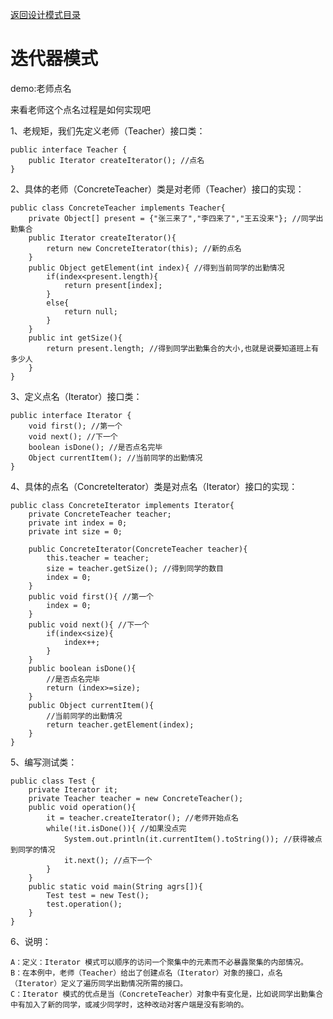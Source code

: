 <p>
    <a href="#" onclick="showITLearnPage('softdesign')">返回设计模式目录</a>
</p>

# 迭代器模式

demo:老师点名

来看老师这个点名过程是如何实现吧

1、老规矩，我们先定义老师（Teacher）接口类：

    public interface Teacher {
        public Iterator createIterator(); //点名
    }

2、具体的老师（ConcreteTeacher）类是对老师（Teacher）接口的实现：

    public class ConcreteTeacher implements Teacher{
        private Object[] present = {"张三来了","李四来了","王五没来"}; //同学出勤集合
        public Iterator createIterator(){
            return new ConcreteIterator(this); //新的点名
        }
        public Object getElement(int index){ //得到当前同学的出勤情况
            if(index<present.length){
                return present[index];
            }
            else{
                return null;
            }
        }
        public int getSize(){
            return present.length; //得到同学出勤集合的大小,也就是说要知道班上有多少人
        }
    }

3、定义点名（Iterator）接口类：

    public interface Iterator {
        void first(); //第一个
        void next(); //下一个
        boolean isDone(); //是否点名完毕
        Object currentItem(); //当前同学的出勤情况
    }

4、具体的点名（ConcreteIterator）类是对点名（Iterator）接口的实现：

    public class ConcreteIterator implements Iterator{
        private ConcreteTeacher teacher;
        private int index = 0;
        private int size = 0;
        
        public ConcreteIterator(ConcreteTeacher teacher){
            this.teacher = teacher;
            size = teacher.getSize(); //得到同学的数目
            index = 0;
        }
        public void first(){ //第一个
            index = 0;
        }
        public void next(){ //下一个
            if(index<size){
                index++;
            }
        }
        public boolean isDone(){ 
            //是否点名完毕
            return (index>=size);
        }
        public Object currentItem(){ 
            //当前同学的出勤情况
            return teacher.getElement(index);
        }
    }

5、编写测试类：

    public class Test {
        private Iterator it;
        private Teacher teacher = new ConcreteTeacher();
        public void operation(){
            it = teacher.createIterator(); //老师开始点名
            while(!it.isDone()){ //如果没点完
                System.out.println(it.currentItem().toString()); //获得被点到同学的情况
                it.next(); //点下一个
            }
        }
        public static void main(String agrs[]){
            Test test = new Test();
            test.operation();
        }
    }

6、说明：

    A：定义：Iterator 模式可以顺序的访问一个聚集中的元素而不必暴露聚集的内部情况。
    B：在本例中，老师（Teacher）给出了创建点名（Iterator）对象的接口，点名（Iterator）定义了遍历同学出勤情况所需的接口。
    C：Iterator 模式的优点是当（ConcreteTeacher）对象中有变化是，比如说同学出勤集合中有加入了新的同学，或减少同学时，这种改动对客户端是没有影响的。
